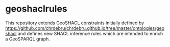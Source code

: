 # geoshaclrules
This repository extends GeoSHACL constraints initially defined by https://github.com/chrdebru/chrdebru.github.io/tree/master/ontologies/geoshacl
and defines new SHACL inference rules which are intended to enrich a GeoSPARQL graph.

